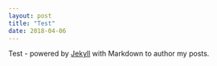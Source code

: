 ```yaml
---
layout: post
title: "Test"
date: 2018-04-06
---
```


Test - powered by [Jekyll](http://jekyllrb.com) with Markdown to author my posts. 
